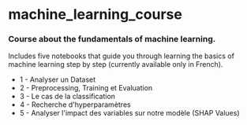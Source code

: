 # machine_learning_course
### Course about the fundamentals of machine learning.

Includes five notebooks that guide you through learning the basics of machine learning step by step (currently available only in French).

- 1 - Analyser un Dataset
- 2 - Preprocessing, Training et Evaluation
- 3 - Le cas de la classification 
- 4 - Recherche d'hyperparamètres
- 5 - Analyser l'impact des variables sur notre modèle (SHAP Values)
